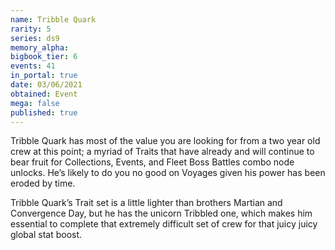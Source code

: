 ```yaml
---
name: Tribble Quark
rarity: 5
series: ds9
memory_alpha:
bigbook_tier: 6
events: 41
in_portal: true
date: 03/06/2021
obtained: Event
mega: false
published: true
---
```


Tribble Quark has most of the value you are looking for from a two year old crew at this point; a myriad of Traits that have already and will continue to bear fruit for Collections, Events, and Fleet Boss Battles combo node unlocks. He’s likely to do you no good on Voyages given his power has been eroded by time.

Tribble Quark’s Trait set is a little lighter than brothers Martian and Convergence Day, but he has the unicorn Tribbled one, which makes him essential to complete that extremely difficult set of crew for that juicy juicy global stat boost.
